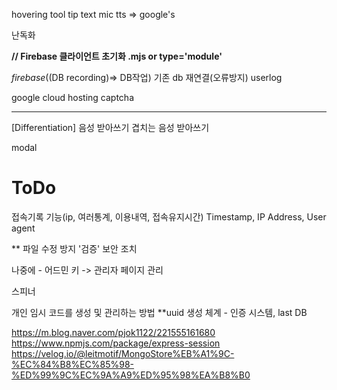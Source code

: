 hovering tool tip text
mic
tts => google's

난독화

**// Firebase 클라이언트 초기화 .mjs or type='module'**

*firebase*((DB recording)=> DB작업)
기존 db 재연결(오류방지)
userlog

google cloud hosting
captcha


---

[Differentiation]
음성 받아쓰기
겹치는 음성 받아쓰기

modal

# ToDo

접속기록 기능(ip, 여러통계, 이용내역, 접속유지시간) Timestamp, IP Address, User agent


** 파일 수정 방지 '검증' 보안 조치

나중에 - 어드민 키 -> 관리자 페이지 관리

스피너

개인 임시 코드를 생성 및 관리하는 방법
**uuid 생성 체계 - 인증 시스템, last DB

https://m.blog.naver.com/pjok1122/221555161680
https://www.npmjs.com/package/express-session
https://velog.io/@leitmotif/MongoStore%EB%A1%9C-%EC%84%B8%EC%85%98-%ED%99%9C%EC%9A%A9%ED%95%98%EA%B8%B0


